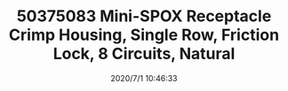 ﻿---
layout: post 
title: 50375083 Mini-SPOX Receptacle Crimp Housing, Single Row, Friction Lock, 8 Circuits, Natural
tags: 5264
categories: housing-terminal
overview: Mini-SPOX Receptacle Crimp Housing, Single Row, Friction Lock, 6 Circuits, Natural
part_number: 50375083
thumb_img: static/202007/396-thumb-20200701184717.jpg
small_img: static/202007/396-20200701184717.jpg
date: 2020/7/1 10:46:33
---



